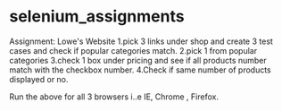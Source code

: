 # selenium_assignments

Assignment: Lowe's Website
1.pick 3 links under shop and create 3 test cases and check if  popular categories match.
2.pick 1 from popular categories
3.check 1 box under pricing and see if all products number match with the checkbox number.
4.Check if same number of products displayed or no. 

Run the above for all 3 browsers i..e IE, Chrome , Firefox.
